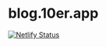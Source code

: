 # blog.10er.app

[![Netlify Status](https://api.netlify.com/api/v1/badges/6f15faf8-e62d-48a4-8699-cf5a7b4556a8/deploy-status)](https://app.netlify.com/sites/10er-blog/deploys)
